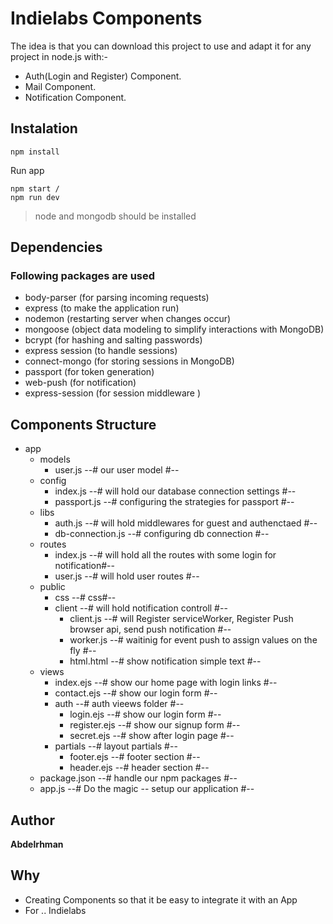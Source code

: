 # Indielabs Components

The idea is that you can download this project to use and adapt it for any project in node.js with:-
* Auth(Login and Register) Component.
* Mail Component.
* Notification Component.

## Instalation


```
npm install
```
Run app
```
npm start /
npm run dev
```
> node and mongodb should be installed

## Dependencies

### Following packages are used

- body-parser (for parsing incoming requests)
- express (to make the application run)
- nodemon (restarting server when changes occur)
- mongoose (object data modeling to simplify interactions with MongoDB)
- bcrypt (for hashing and salting passwords)
- express session (to handle sessions)
- connect-mongo (for storing sessions in MongoDB)
- passport (for token generation)
- web-push (for notification)
- express-session (for session middleware )

## Components Structure

- app
  - models
    - user.js  --# our user model #--
  - config
    - index.js  --# will hold our database connection settings #--
    - passport.js  --# configuring the strategies for passport #--
  - libs
    - auth.js  --# will hold middlewares for guest and authenctaed #--
    - db-connection.js  --# configuring db connection #--
  - routes
    - index.js      --# will hold all the routes with some login for notification#--
    - user.js      --# will hold user routes #--
  - public
    - css      --# css#--
    - client      --# will hold notification controll #--
      - client.js      --# will  Register serviceWorker, Register Push browser api, send push notification #--
      - worker.js      --# waitinig for event push to assign values on the fly #--
      - html.html      --# show notification simple text #--
  - views
    - index.ejs    --# show our home page with login links #--
    - contact.ejs    --# show our login form #--
    - auth   --# auth vieews folder #--
      - login.ejs   --# show our login form #--
      - register.ejs   --# show our signup form #--
      - secret.ejs   --# show after login page #--
    - partials  --# layout partials #--
      - footer.ejs   --# footer section #--
      - header.ejs   --# header section #--
  - package.json      --# handle our npm packages #--
  - app.js         --# Do the magic -- setup our application #--



## Author

**Abdelrhman**

## Why

* Creating Components so that it be easy to integrate it with an App
* For .. Indielabs
